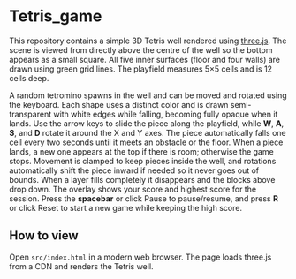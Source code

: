 # Tetris_game

This repository contains a simple 3D Tetris well rendered using [three.js](https://threejs.org/). The scene is viewed from directly above the centre of the well so the bottom appears as a small square. All five inner surfaces (floor and four walls) are drawn using green grid lines. The playfield measures 5×5 cells and is 12 cells deep.

A random tetromino spawns in the well and can be moved and rotated using the keyboard. Each shape uses a distinct color and is drawn semi-transparent with white edges while falling, becoming fully opaque when it lands. Use the arrow keys to slide the piece along the playfield, while **W**, **A**, **S**, and **D** rotate it around the X and Y axes. The piece automatically falls one cell every two seconds until it meets an obstacle or the floor. When a piece lands, a new one appears at the top if there is room; otherwise the game stops. Movement is clamped to keep pieces inside the well, and rotations automatically shift the piece inward if needed so it never goes out of bounds. When a layer fills completely it disappears and the blocks above drop down. The overlay shows your score and highest score for the session. Press the **spacebar** or click Pause to pause/resume, and press **R** or click Reset to start a new game while keeping the high score.

## How to view

Open `src/index.html` in a modern web browser. The page loads three.js from a CDN and renders the Tetris well.
